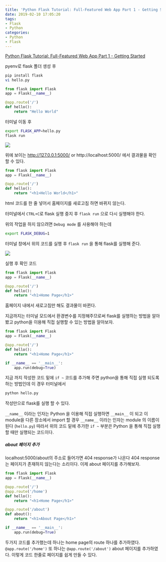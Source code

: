 ```yaml
---
title: 'Python Flask Tutorial: Full-Featured Web App Part 1 - Getting Started'
date: 2019-02-10 17:05:20
tags:
- Flask
- Python
categories:
- Python
- Flask
---
```


[Python Flask Tutorial: Full-Featured Web App Part 1 - Getting Started](https://www.youtube.com/watch?v=MwZwr5Tvyxo&list=PL-osiE80TeTs4UjLw5MM6OjgkjFeUxCYH)

pyenv로 flask 폴더 생성 후

```bash
pip install flask
vi hello.py
```



```python
from flask import Flask
app = Flask(__name__)

@app.route('/')
def hello():
    return "Hello World"
```

터미널 이동 후

```bash
export FLASK_APP=hello.py
flask run
```

![](https://user-images.githubusercontent.com/17154958/52530998-ed660d80-2d51-11e9-8e86-ce28113928c1.png)

위에 보이는 http://127.0.0.1:5000/ or http://localhost:5000/ 에서 결과물을 확인 할 수 있다.

```python
from flask import Flask
app = Flask(__name__)

@app.route('/')
def hello():
    return "<h1>Hello World</h1>"
```

html 코드를 한 줄 넣어서 홈페이지를 새로고침 하면 바뀌지 않는다.

터미널에서 `CTRL+C`로 flask 실행 중지 후 `flask run` 으로 다시 실행해야 한다.

위의 작업을 하지 않으려면 `Debug mode` 를 사용해야 하는데

```bash
export FLASK_DEBUG=1
```

터미널 창에서 위의 코드를 실행 후 `flask run` 을 통해 flask를 실행해 준다.

![](https://user-images.githubusercontent.com/17154958/52531055-ccea8300-2d52-11e9-8534-8fac5a1cf9e8.png)

실행 후 확인 코드

```python
from flask import Flask
app = Flask(__name__)

@app.route('/')
def hello():
    return "<h1>Home Page</h1>"
```

홈페이지 내에서 새로고침만 해도 결과물이 바뀐다.

지금까지는 터미널 모드에서 환경변수를 지정해주므로써 flask를 실행하는 방법을 알아 봤고 python을 이용해 직접 실행할 수 있는 방법을 알아보자.

```python
from flask import Flask
app = Flask(__name__)

@app.route('/')
def hello():
    return "<h1>Home Page</h1>"

if __name__ == '__main__':
    app.run(debug=True)
```

지금 까지 작성한 코드 밑에 `if ~` 코드를 추가해 주면 python을 통해 직접 실행 되도록 하는 방법인데 이 경우 터미널에서 

```bash
python hello.py
```

작성만으로 flask를 실행 할 수 있다.

`__name__` 이라는 인자는 Python 을 이용해 직접 실행하면 `__main__` 이 되고 이 module을 다른 장소에서 import 할 경우 `__name__` 이라는 인자는 module 의 이름이 된다 (`hello.py`) 따라서 위의 코드 밑에 추가한 `if ~` 부분은 Python 을 통해 직접 실행할 때만 실행되는 코드이다.

##### about 페이지 추가

localhost:5000/about의 주소로 들어가면 404 response가 나온다 404 response는 페이지가 존재하지 않는다는 소리이다. 이제 about 페이지를 추가해보자.

```python
from flask import Flask
app = Flask(__name__)

@app.route('/')
@app.route('/home')
def hello():
    return "<h1>Home Page</h1>"

@app.route('/about')
def about():
    return "<h1>About Page</h1>"

if __name__ == '__main__':
    app.run(debug=True)
```

두가지 코드를 추가했는데 하나는 home page의 route 하나를 추가하였다. `@app.route('/home')` 또 하나는 `@app.route('/about')` about 페이지를 추가하였다. 이렇게 코드 한줄로 페이지를 쉽게 만들 수 있다.
